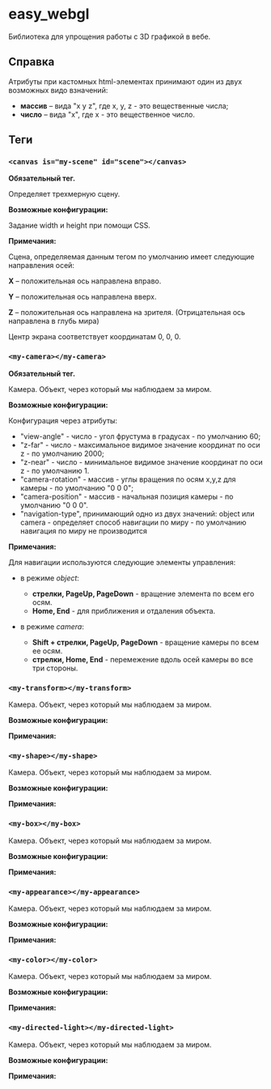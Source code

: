 # easy_webgl

Библиотека для упрощения работы c 3D графикой в вебе.

## Справка
Атрибуты при кастомных html-элементах принимают один из двух возможных видо взначений:
 * **массив** – вида "x y z", где x, y, z - это вещественные числа;
 * **число**  – вида "x", где x - это вещественное число.


## Теги

### ``` <canvas is="my-scene" id="scene"></canvas> ```

**Обязательный тег.**

Определяет трехмерную сцену.

**Возможные конфигурации:**

Задание width и height при помощи CSS.

**Примечания:**

Сцена, определяемая данным тегом по умолчанию имеет следующие направления осей:

**X** – положительная ось направлена вправо.

**Y** – положительная ось направлена вверх.

**Z** – положительная ось направлена на зрителя. (Отрицательная ось направлена в глубь мира)

Центр экрана соответствует координатам 0, 0, 0.

### ``` <my-camera></my-camera> ```

**Обязательный тег.**

Камера. Объект, через который мы наблюдаем за миром.

**Возможные конфигурации:**

Конфигурация через атрибуты:

 * "view-angle" - число - угол фрустума в градусах - по умолчанию 60;
 *  "z-far" - число - максимальное видимое значение координат по оси z - по умолчанию 2000;
 *  "z-near" - число - минимальное видимое значение координат по оси z - по умолчанию 1.
 *  "camera-rotation" - массив - углы вращения по осям x,y,z для камеры - по умолчанию "0 0 0";
 *  "camera-position" - массив - начальная позиция камеры - по умолчанию "0 0 0".
 *  "navigation-type", принимающий одно из двух значений: object или camera - определяет способ навигации по миру - по умолчанию навигация по миру не производится

**Примечания:**

Для навигации используются следующие элементы управления:

 * в режиме *object*:
    * **стрелки, PageUp, PageDown** - вращение элемента по всем его осям.
    * **Home, End** - для приближения и отдаления объекта.
    
 * в режиме *camera*:
    * **Shift + стрелки, PageUp, PageDown** - вращение камеры по всем ее осям.
    * **стрелки, Home, End** - перемежение вдоль осей камеры во все три стороны.

### ``` <my-transform></my-transform> ```

Камера. Объект, через который мы наблюдаем за миром.

**Возможные конфигурации:**

**Примечания:**

### ``` <my-shape></my-shape> ```

Камера. Объект, через который мы наблюдаем за миром.

**Возможные конфигурации:**

**Примечания:**

### ``` <my-box></my-box> ```

Камера. Объект, через который мы наблюдаем за миром.

**Возможные конфигурации:**

**Примечания:**

### ``` <my-appearance></my-appearance> ```

Камера. Объект, через который мы наблюдаем за миром.

**Возможные конфигурации:**

**Примечания:**

### ``` <my-color></my-color> ```

Камера. Объект, через который мы наблюдаем за миром.

**Возможные конфигурации:**

**Примечания:**

### ``` <my-directed-light></my-directed-light> ```

Камера. Объект, через который мы наблюдаем за миром.

**Возможные конфигурации:**

**Примечания:**
